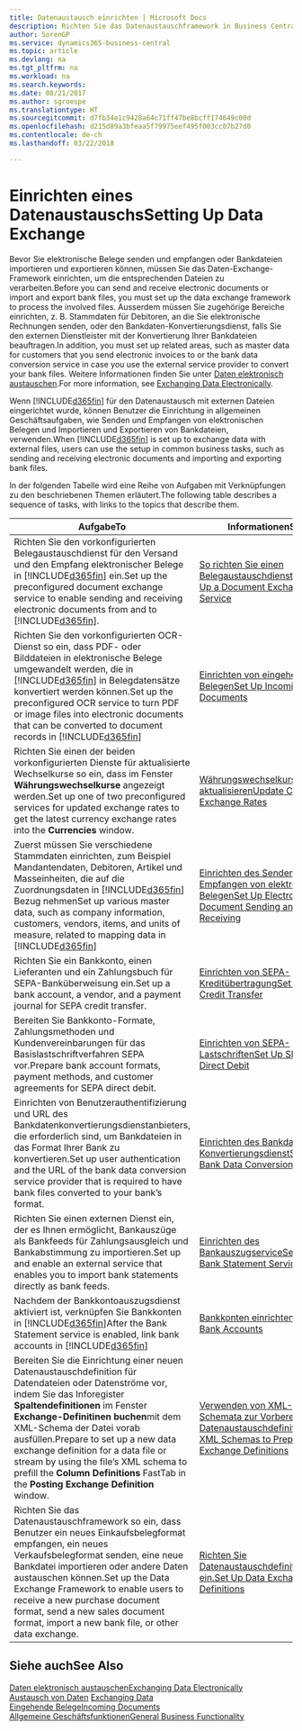 ```yaml
---
title: Datenaustausch einrichten | Microsoft Docs
description: Richten Sie das Datenaustauschframework in Business Central ein.
author: SorenGP
ms.service: dynamics365-business-central
ms.topic: article
ms.devlang: na
ms.tgt_pltfrm: na
ms.workload: na
ms.search.keywords: 
ms.date: 08/21/2017
ms.author: sgroespe
ms.translationtype: HT
ms.sourcegitcommit: d7fb34e1c9428a64c71ff47be8bcff174649c00d
ms.openlocfilehash: d215d89a3bfeaa5f79975eef495f003cc07b27d0
ms.contentlocale: de-ch
ms.lasthandoff: 03/22/2018

---
```

# <a name="setting-up-data-exchange"></a><span data-ttu-id="956b0-103">Einrichten eines Datenaustauschs</span><span class="sxs-lookup"><span data-stu-id="956b0-103">Setting Up Data Exchange</span></span>
<span data-ttu-id="956b0-104">Bevor Sie elektronische Belege senden und empfangen oder Bankdateien importieren und exportieren können, müssen Sie das Daten-Exchange-Framework einrichten, um die entsprechenden Dateien zu verarbeiten.</span><span class="sxs-lookup"><span data-stu-id="956b0-104">Before you can send and receive electronic documents or import and export bank files, you must set up the data exchange framework to process the involved files.</span></span> <span data-ttu-id="956b0-105">Ausserdem müssen Sie zugehörige Bereiche einrichten, z. B. Stammdaten für Debitoren, an die Sie elektronische Rechnungen senden, oder den Bankdaten-Konvertierungsdienst, falls Sie den externen Dienstleister mit der Konvertierung Ihrer Bankdateien beauftragen.</span><span class="sxs-lookup"><span data-stu-id="956b0-105">In addition, you must set up related areas, such as master data for customers that you send electronic invoices to or the bank data conversion service in case you use the external service provider to convert your bank files.</span></span> <span data-ttu-id="956b0-106">Weitere Informationen finden Sie unter [Daten elektronisch austauschen](across-data-exchange.md).</span><span class="sxs-lookup"><span data-stu-id="956b0-106">For more information, see [Exchanging Data Electronically](across-data-exchange.md).</span></span>  

 <span data-ttu-id="956b0-107">Wenn [!INCLUDE[d365fin](includes/d365fin_md.md)] für den Datenaustausch mit externen Dateien eingerichtet wurde, können Benutzer die Einrichtung in allgemeinen Geschäftsaufgaben, wie Senden und Empfangen von elektronischen Belegen und Importieren und Exportieren von Bankdateien, verwenden.</span><span class="sxs-lookup"><span data-stu-id="956b0-107">When [!INCLUDE[d365fin](includes/d365fin_md.md)] is set up to exchange data with external files, users can use the setup in common business tasks, such as sending and receiving electronic documents and importing and exporting bank files.</span></span>  

 <span data-ttu-id="956b0-108">In der folgenden Tabelle wird eine Reihe von Aufgaben mit Verknüpfungen zu den beschriebenen Themen erläutert.</span><span class="sxs-lookup"><span data-stu-id="956b0-108">The following table describes a sequence of tasks, with links to the topics that describe them.</span></span>  

|<span data-ttu-id="956b0-109">**Aufgabe**</span><span class="sxs-lookup"><span data-stu-id="956b0-109">**To**</span></span>|<span data-ttu-id="956b0-110">**Informationen**</span><span class="sxs-lookup"><span data-stu-id="956b0-110">**See**</span></span>|  
|------------|-------------|  
|<span data-ttu-id="956b0-111">Richten Sie den vorkonfigurierten Belegaustauschdienst für den Versand und den Empfang elektronischer Belege in [!INCLUDE[d365fin](includes/d365fin_md.md)] ein.</span><span class="sxs-lookup"><span data-stu-id="956b0-111">Set up the preconfigured document exchange service to enable sending and receiving electronic documents from and to [!INCLUDE[d365fin](includes/d365fin_md.md)].</span></span>|[<span data-ttu-id="956b0-112">So richten Sie einen Belegaustauschdienst ein</span><span class="sxs-lookup"><span data-stu-id="956b0-112">Set Up a Document Exchange Service</span></span>](across-how-to-set-up-a-document-exchange-service.md)|  
|<span data-ttu-id="956b0-113">Richten Sie den vorkonfigurierten OCR-Dienst so ein, dass PDF- oder Bilddateien in elektronische Belege umgewandelt werden, die in [!INCLUDE[d365fin](includes/d365fin_md.md)] in Belegdatensätze konvertiert werden können.</span><span class="sxs-lookup"><span data-stu-id="956b0-113">Set up the preconfigured OCR service to turn PDF or image files into electronic documents that can be converted to document records in [!INCLUDE[d365fin](includes/d365fin_md.md)]</span></span>|[<span data-ttu-id="956b0-114">Einrichten von eingehenden Belegen</span><span class="sxs-lookup"><span data-stu-id="956b0-114">Set Up Incoming Documents</span></span>](across-how-setup-income-documents.md)|  
|<span data-ttu-id="956b0-115">Richten Sie einen der beiden vorkonfigurierten Dienste für aktualisierte Wechselkurse so ein, dass im Fenster  **Währungswechselkurse** angezeigt werden.</span><span class="sxs-lookup"><span data-stu-id="956b0-115">Set up one of two preconfigured services for updated exchange rates to get the latest currency exchange rates into the **Currencies** window.</span></span>|[<span data-ttu-id="956b0-116">Währungswechselkurse aktualisieren</span><span class="sxs-lookup"><span data-stu-id="956b0-116">Update Currency Exchange Rates</span></span>](finance-how-update-currencies.md)|  
|<span data-ttu-id="956b0-117">Zuerst müssen Sie verschiedene Stammdaten einrichten, zum Beispiel Mandantendaten, Debitoren, Artikel und Masseinheiten, die auf die Zuordnungsdaten in [!INCLUDE[d365fin](includes/d365fin_md.md)] Bezug nehmen</span><span class="sxs-lookup"><span data-stu-id="956b0-117">Set up various master data, such as company information, customers, vendors, items, and units of measure, related to mapping data in [!INCLUDE[d365fin](includes/d365fin_md.md)]</span></span>|[<span data-ttu-id="956b0-118">Einrichten des Senden und Empfangen von elektronischen Belegen</span><span class="sxs-lookup"><span data-stu-id="956b0-118">Set Up Electronic Document Sending and Receiving</span></span>](across-how-to-set-up-electronic-document-sending-and-receiving.md)|  
|<span data-ttu-id="956b0-119">Richten Sie ein Bankkonto, einen Lieferanten und ein Zahlungsbuch für SEPA-Banküberweisung ein.</span><span class="sxs-lookup"><span data-stu-id="956b0-119">Set up a bank account, a vendor, and a payment journal for SEPA credit transfer.</span></span>|[<span data-ttu-id="956b0-120">Einrichten von SEPA-Kreditübertragung</span><span class="sxs-lookup"><span data-stu-id="956b0-120">Set Up SEPA Credit Transfer</span></span>](finance-how-to-set-up-sepa-credit-transfer.md)|  
|<span data-ttu-id="956b0-121">Bereiten Sie Bankkonto-Formate, Zahlungsmethoden und Kundenvereinbarungen für das Basislastschriftverfahren SEPA vor.</span><span class="sxs-lookup"><span data-stu-id="956b0-121">Prepare bank account formats, payment methods, and customer agreements for SEPA direct debit.</span></span>|[<span data-ttu-id="956b0-122">Einrichten von SEPA-Lastschriften</span><span class="sxs-lookup"><span data-stu-id="956b0-122">Set Up SEPA Direct Debit</span></span>](finance-how-to-set-up-sepa-direct-debit.md)|  
|<span data-ttu-id="956b0-123">Einrichten von Benutzerauthentifizierung und URL des Bankdatenkonvertierungsdienstanbieters, die erforderlich sind, um Bankdateien in das Format Ihrer Bank zu konvertieren.</span><span class="sxs-lookup"><span data-stu-id="956b0-123">Set up user authentication and the URL of the bank data conversion service provider that is required to have bank files converted to your bank’s format.</span></span>|[<span data-ttu-id="956b0-124">Einrichten des Bankdaten-Konvertierungsdienst</span><span class="sxs-lookup"><span data-stu-id="956b0-124">Set Up the Bank Data Conversion Service</span></span>](bank-how-setup-bank-data-conversion-service.md)|  
|<span data-ttu-id="956b0-125">Richten Sie einen externen Dienst ein, der es Ihnen ermöglicht, Bankauszüge als Bankfeeds für Zahlungsausgleich und Bankabstimmung zu importieren.</span><span class="sxs-lookup"><span data-stu-id="956b0-125">Set up and enable an external service that enables you to import bank statements directly as bank feeds.</span></span>|[<span data-ttu-id="956b0-126">Einrichten des Bankauszugservice</span><span class="sxs-lookup"><span data-stu-id="956b0-126">Set Up the Bank Statement Service</span></span>](bank-how-setup-bank-statement-service.md)|  
|<span data-ttu-id="956b0-127">Nachdem der Bankkontoauszugsdienst aktiviert ist, verknüpfen Sie Bankkonten in [!INCLUDE[d365fin](includes/d365fin_md.md)]</span><span class="sxs-lookup"><span data-stu-id="956b0-127">After the Bank Statement service is enabled, link bank accounts in [!INCLUDE[d365fin](includes/d365fin_md.md)]</span></span>|[<span data-ttu-id="956b0-128">Bankkonten einrichten</span><span class="sxs-lookup"><span data-stu-id="956b0-128">Set Up Bank Accounts</span></span>](bank-how-setup-bank-accounts.md)|  
|<span data-ttu-id="956b0-129">Bereiten Sie die Einrichtung einer neuen Datenaustauschdefinition für Datendateien oder Datenströme vor, indem Sie das Inforegister **Spaltendefinitionen** im Fenster **Exchange-Definitinen buchen**mit dem XML-Schema der Datei vorab ausfüllen.</span><span class="sxs-lookup"><span data-stu-id="956b0-129">Prepare to set up a new data exchange definition for a data file or stream by using the file’s XML schema to prefill the **Column Definitions** FastTab in the **Posting Exchange Definition** window.</span></span>|[<span data-ttu-id="956b0-130">Verwenden von XML-Schemata zur Vorbereitung der Datenaustauschdefinitionen</span><span class="sxs-lookup"><span data-stu-id="956b0-130">Use XML Schemas to Prepare Data Exchange Definitions</span></span>](across-how-to-use-xml-schemas-to-prepare-data-exchange-definitions.md)|  
|<span data-ttu-id="956b0-131">Richten Sie das Datenaustauschframework so ein, dass Benutzer ein neues Einkaufsbelegformat empfangen, ein neues Verkaufsbelegformat senden, eine neue Bankdatei importieren oder andere Daten austauschen können.</span><span class="sxs-lookup"><span data-stu-id="956b0-131">Set up the Data Exchange Framework to enable users to receive a new purchase document format, send a new sales document format, import a new bank file, or other data exchange.</span></span>|[<span data-ttu-id="956b0-132">Richten Sie Datenaustauschdefinitionen ein.</span><span class="sxs-lookup"><span data-stu-id="956b0-132">Set Up Data Exchange Definitions</span></span>](across-how-to-set-up-data-exchange-definitions.md)|  

## <a name="see-also"></a><span data-ttu-id="956b0-133">Siehe auch</span><span class="sxs-lookup"><span data-stu-id="956b0-133">See Also</span></span>  
[<span data-ttu-id="956b0-134">Daten elektronisch austauschen</span><span class="sxs-lookup"><span data-stu-id="956b0-134">Exchanging Data Electronically</span></span>](across-data-exchange.md)  
<span data-ttu-id="956b0-135">[Austausch von Daten](across-exchange-data.md) </span><span class="sxs-lookup"><span data-stu-id="956b0-135">[Exchanging Data](across-exchange-data.md) </span></span>  
[<span data-ttu-id="956b0-136">Eingehende Belege</span><span class="sxs-lookup"><span data-stu-id="956b0-136">Incoming Documents</span></span>](across-income-documents.md)  
[<span data-ttu-id="956b0-137">Allgemeine Geschäftsfunktionen</span><span class="sxs-lookup"><span data-stu-id="956b0-137">General Business Functionality</span></span>](ui-across-business-areas.md)  

